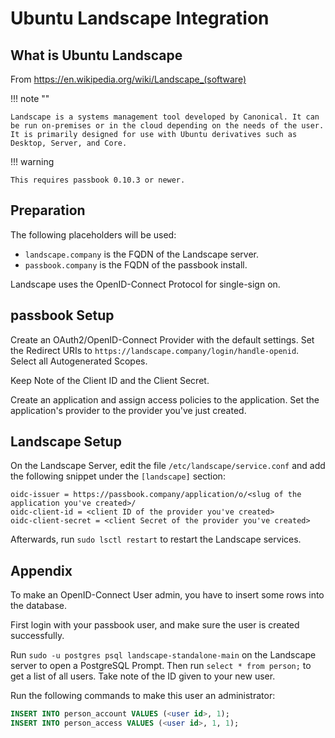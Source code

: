 # Ubuntu Landscape Integration

## What is Ubuntu Landscape

From https://en.wikipedia.org/wiki/Landscape_(software)

!!! note ""

    Landscape is a systems management tool developed by Canonical. It can be run on-premises or in the cloud depending on the needs of the user. It is primarily designed for use with Ubuntu derivatives such as Desktop, Server, and Core.

!!! warning

    This requires passbook 0.10.3 or newer.

## Preparation

The following placeholders will be used:

 - `landscape.company` is the FQDN of the Landscape server.
 - `passbook.company` is the FQDN of the passbook install.

Landscape uses the OpenID-Connect Protocol for single-sign on.

## passbook Setup

Create an OAuth2/OpenID-Connect Provider with the default settings. Set the Redirect URIs to `https://landscape.company/login/handle-openid`. Select all Autogenerated Scopes.

Keep Note of the Client ID and the Client Secret.

Create an application and assign access policies to the application. Set the application's provider to the provider you've just created.

## Landscape Setup

On the Landscape Server, edit the file `/etc/landscape/service.conf` and add the following snippet under the `[landscape]` section:

```
oidc-issuer = https://passbook.company/application/o/<slug of the application you've created>/
oidc-client-id = <client ID of the provider you've created>
oidc-client-secret = <client Secret of the provider you've created>
```

Afterwards, run `sudo lsctl restart` to restart the Landscape services.

## Appendix

To make an OpenID-Connect User admin, you have to insert some rows into the database.

First login with your passbook user, and make sure the user is created successfully.

Run `sudo -u postgres psql landscape-standalone-main` on the Landscape server to open a PostgreSQL Prompt.
Then run `select * from person;` to get a list of all users. Take note of the ID given to your new user.

Run the following commands to make this user an administrator:

```sql
INSERT INTO person_account VALUES (<user id>, 1);
INSERT INTO person_access VALUES (<user id>, 1, 1);
```
